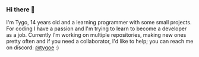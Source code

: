 ### Hi there 👋

I'm Tygo, 14 years old and a learning programmer with some small projects. 
For coding I have a passion and I'm trying to learn to become a developer as a job.
Currently I'm working on multiple repositories, making new ones pretty often and
if you need a collaborator, I'd like to help; you can reach me on discord: [@tygoe](https://discord.com/users/827499956394786826) :)

<!--
(This was too big on my profile)
My contribution streak:

[![GitHub Streak](https://streak-stats.demolab.com?user=tygoee&theme=dark&hide_border=true)](https://git.io/streak-stats)
-->
